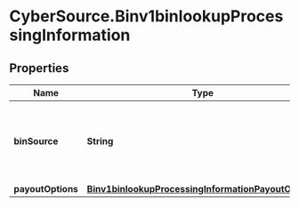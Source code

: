 # CyberSource.Binv1binlookupProcessingInformation

## Properties
Name | Type | Description | Notes
------------ | ------------- | ------------- | -------------
**binSource** | **String** | Bin Source File Identifier.  Possible values: - itmx - rupay  | [optional] 
**payoutOptions** | [**Binv1binlookupProcessingInformationPayoutOptions**](Binv1binlookupProcessingInformationPayoutOptions.md) |  | [optional] 


